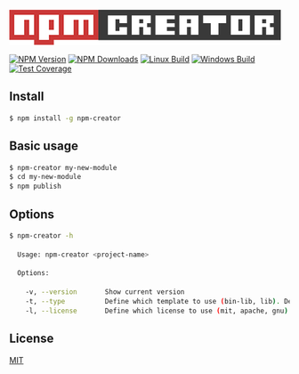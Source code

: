 ![NPM-creator Logo](img/logo.jpg)
 
[![NPM Version][npm-image]][npm-url]
[![NPM Downloads][downloads-image]][downloads-url]
[![Linux Build][travis-image]][travis-url]
[![Windows Build][appveyor-image]][appveyor-url]
[![Test Coverage][coveralls-image]][coveralls-url]

## Install

```bash
$ npm install -g npm-creator
```

## Basic usage

```bash
$ npm-creator my-new-module
$ cd my-new-module
$ npm publish
```

## Options

```bash
$ npm-creator -h

  Usage: npm-creator <project-name>

  Options:

    -v, --version       Show current version
    -t, --type          Define which template to use (bin-lib, lib). Default: bin-lib
    -l, --license       Define which license to use (mit, apache, gnu). Default: mit

```

## License

[MIT](LICENSE)

[npm-image]: https://img.shields.io/npm/v/npm-creator.svg
[npm-url]: https://npmjs.org/package/npm-creator
[downloads-image]: https://img.shields.io/npm/dm/npm-creator.svg
[downloads-url]: https://npmjs.org/package/npm-creator
[travis-image]: https://img.shields.io/travis/tecnospeed/npm-creator/master.svg?label=linux
[travis-url]: https://travis-ci.org/tecnospeed/npm-creator
[appveyor-image]: https://img.shields.io/appveyor/ci/zonetti/npm-creator/master.svg?label=windows
[appveyor-url]: https://ci.appveyor.com/project/zonetti/npm-creator
[coveralls-image]: https://img.shields.io/coveralls/tecnospeed/npm-creator/master.svg
[coveralls-url]: https://coveralls.io/r/tecnospeed/npm-creator?branch=master
